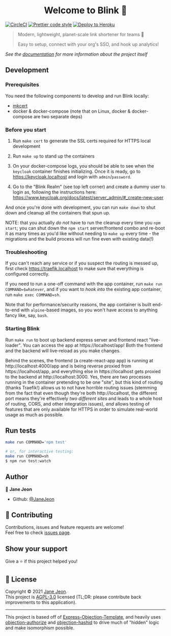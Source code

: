 <h1 align="center">Welcome to Blink 👋</h1>

[![CircleCI](https://circleci.com/gh/JaneJeon/blink.svg?style=shield)](https://circleci.com/gh/JaneJeon/blink)
[![Prettier code style](https://img.shields.io/badge/code_style-prettier-ff69b4.svg)](https://github.com/prettier/prettier)
[![Deploy to Heroku](https://img.shields.io/badge/deploy%20to-heroku-6762a6)](https://heroku.com/deploy)

> Modern, lightweight, planet-scale link shortener for teams 🎉
>
> Easy to setup, connect with your org's SSO, and hook up analytics!

_See the [documentation](https://docs.blink.rest) for more information about the project itself_

## Development

### Prerequisites

You need the following components to develop and run Blink locally:

- [mkcert](https://github.com/FiloSottile/mkcert)
- docker & docker-compose (note that on Linux, docker & docker-compose are two separate deps)

### Before you start

1. Run `make cert` to generate the SSL certs required for HTTPS local development

2. Run `make up` to stand up the containers

3. On your docker-compose logs, you should be able to see when the `keycloak` container finishes initializing. Once it is ready, go to https://keycloak.localhost and login with `admin`/`password`.

4. Go to the "Blink Realm" (see top left corner) and create a dummy user to login as, following the instructions here: https://www.keycloak.org/docs/latest/server_admin/#_create-new-user

And once you're done with development, you can run `make down` to shut down and cleanup all the containers that spun up.

NOTE: that you actually _do not_ have to run the cleanup every time you `npm start`; you can shut down the `npm start` server/frontend combo and re-boot it as many times as you'd like without needing to `make up` every time - the migrations and the build process will run fine even with existing data(!)

### Troubleshooting

If you can't reach any service or if you suspect the routing is messed up, first check https://traefik.localhost to make sure that everything is configured correctly.

If you need to run a one-off command with the app container, run `make run COMMAND=$whatever`, and if you want to _hook into_ the existing app container, run `make exec COMMAND=sh`.

Note that for performance/security reasons, the app container is built end-to-end with `alpine`-based images, so you won't have access to anything fancy like, say, `bash`.

### Starting Blink

Run `make run` to boot up backend express server and frontend react "live-loader". You can access the app at https://localhost/app! Both the frontend and the backend will live-reload as you make changes.

Behind the scenes, the frontend (a create-react-app app) is running at http://localhost:4000/app and is being reverse proxied from https://localhost/app, and everything else in https://localhost gets proxied to the backend at http://localhost:3000. Yes, there are two processes running in the container pretending to be one "site", but this kind of routing (thanks Traefik!) allows us to not have horrible routing issues (stemming from the fact that even though they're both http://localhost, the different port means they're effectively _two different sites_ and leads to a whole host of routing, CORS, and other integration issues), _and_ allows testing of features that are only available for HTTPS in order to simulate real-world usage as much as possible.

## Run tests

```sh
make run COMMAND='npm test'

# or, for interactive testing:
make run COMMAND=sh
$ npm run test:watch
```

## Author

👤 **Jane Jeon**

- Github: [@JaneJeon](https://github.com/JaneJeon)

## 🤝 Contributing

Contributions, issues and feature requests are welcome!  
Feel free to check [issues page](https://github.com/JaneJeon/blink/issues).

## Show your support

Give a ⭐️ if this project helped you!

## 📝 License

Copyright © 2021 [Jane Jeon](https://github.com/JaneJeon).<br />
This project is [AGPL-3.0](https://github.com/JaneJeon/blink/blob/master/LICENSE) licensed (TL;DR: please contribute back improvements to this application).

---

This project is based off of [Express-Objection-Template](https://github.com/JaneJeon/express-objection-template), and heavily uses [objection-authorize](https://github.com/JaneJeon/objection-authorize) and [objection-hashid](https://github.com/JaneJeon/objection-hashid) to drive much of "hidden" logic and make isomorphism possible.
